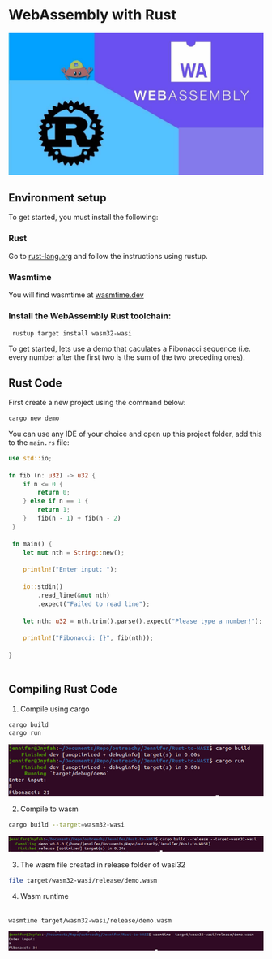 # WebAssembly with Rust

![Rust WASI](/img/tutorial/rustWasi.jpg?raw=true)

## Environment setup

To get started, you must install the following:

### Rust

Go to [rust-lang.org](https://www.rust-lang.org/tools/install) and follow the instructions using rustup.

### Wasmtime

You will find wasmtime at [wasmtime.dev](https://wasmtime.dev/)

### Install the WebAssembly Rust toolchain:

```
 rustup target install wasm32-wasi
```

 To get started, lets use a demo that caculates a Fibonacci sequence (i.e. every number after the first two is the sum of the two preceding ones).


## Rust Code

First create a new project using the command below:

```bash
cargo new demo
```

You can use any IDE of your choice and open up this project folder, add this to the `main.rs` file:
  
```rust
use std::io;

fn fib (n: u32) -> u32 {
    if n <= 0 {
        return 0;
    } else if n == 1 {
        return 1;
    }   fib(n - 1) + fib(n - 2)
 }

 fn main() {
    let mut nth = String::new();

    println!("Enter input: ");

    io::stdin()
        .read_line(&mut nth)
        .expect("Failed to read line");

    let nth: u32 = nth.trim().parse().expect("Please type a number!");

    println!("Fibonacci: {}", fib(nth));
    
}
  
```

## Compiling Rust Code

1. Compile using cargo

``` bash
cargo build
cargo run
```
![Rust Screenshot1](/img/tutorial/rustRunSreenshot.png?raw=true)

2. Compile to wasm

```bash
cargo build --target=wasm32-wasi
```
![Rust Screenshot2](/img/tutorial/rustCompileScreenshot.png?raw=true)


3. The wasm file created in release folder of wasi32

```bash
file target/wasm32-wasi/release/demo.wasm
```

4. Wasm runtime

```bash

wasmtime target/wasm32-wasi/release/demo.wasm
```
![Rust Screenshot3](/img/tutorial/rustWasm.png?raw=true)

	
